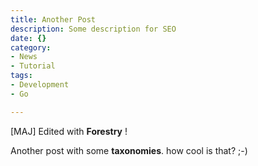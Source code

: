 ```yaml
---
title: Another Post
description: Some description for SEO
date: {}
category:
- News
- Tutorial
tags:
- Development
- Go

---
```



[MAJ] Edited with **Forestry** !

Another post with some **taxonomies**. how cool is that? ;-)